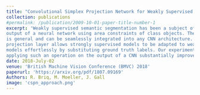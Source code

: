 ```yaml
---
title: "Convolutional Simplex Projection Network for Weakly Supervised Semantic Segmentation (CSPN)"
collection: publications
#permalink: /publication/2009-10-01-paper-title-number-1
excerpt: 'Weakly supervised semantic segmentation has been a subject of increased interest due to the scarcity of fully annotated images. We introduce a new optimization approach for solving weakly supervised semantic segmentation with deep Convolutional Neural Networks(CNNs). The method introduces a novel layer which applies simplex projection on the
output of a neural network using area constraints of class objects. The proposed method
is general and can be seamlessly integrated into any CNN architecture. Moreover, the
projection layer allows strongly supervised models to be adapted to weakly supervised
models effortlessly by substituting ground truth labels. Our experiments have shown that
applying such an operation on the output of a CNN substantially improves the accuracy of the baseline architecture and allows for faster convergence.'
date: 2018-July-02
venue: 'British Machine Vision Conference (BMVC) 2018'
paperurl: 'https://arxiv.org/pdf/1807.09169'
Authors: R. Briq, M. Moeller, J. Gall
image: 'cspn_approach.png'
---
```


